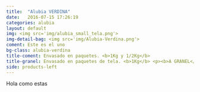 ```yaml
---
title:  "Alubia VERDINA"
date:   2016-07-15 17:26:19
categories: alubia
layout: default
img: <img src='img/alubia_small_tela.png'>
img-detail-bag: <img src='img/Alubia-Verdina.png'>
coment: Este es el uno
bg-class: alubia-verdina 
title-coment: Envasado en paquetes. <b>1Kg y 1/2Kg</b>
title-granel: Envasado en paquetes de tela. <b>1Kg</b> <p><b>A GRANEL</b><br> Envasado en sacos de <b>10Kg, 25Kg y bolsa de 5Kg</b> 
side: products-left
---
```


Hola como estas